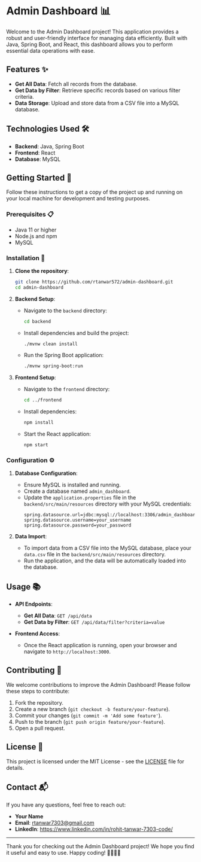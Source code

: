 # Admin Dashboard 📊

Welcome to the Admin Dashboard project! This application provides a robust and user-friendly interface for managing data efficiently. Built with Java, Spring Boot, and React, this dashboard allows you to perform essential data operations with ease.

## Features ✨

- **Get All Data**: Fetch all records from the database.
- **Get Data by Filter**: Retrieve specific records based on various filter criteria.
- **Data Storage**: Upload and store data from a CSV file into a MySQL database.

## Technologies Used 🛠️

- **Backend**: Java, Spring Boot
- **Frontend**: React
- **Database**: MySQL

## Getting Started 🚀

Follow these instructions to get a copy of the project up and running on your local machine for development and testing purposes.

### Prerequisites 📋

- Java 11 or higher
- Node.js and npm
- MySQL

### Installation 🔧

1. **Clone the repository**:
    ```bash
    git clone https://github.com/rtanwar572/admin-dashboard.git
    cd admin-dashboard
    ```

2. **Backend Setup**:
    - Navigate to the `backend` directory:
      ```bash
      cd backend
      ```
    - Install dependencies and build the project:
      ```bash
      ./mvnw clean install
      ```
    - Run the Spring Boot application:
      ```bash
      ./mvnw spring-boot:run
      ```

3. **Frontend Setup**:
    - Navigate to the `frontend` directory:
      ```bash
      cd ../frontend
      ```
    - Install dependencies:
      ```bash
      npm install
      ```
    - Start the React application:
      ```bash
      npm start
      ```

### Configuration ⚙️

1. **Database Configuration**:
    - Ensure MySQL is installed and running.
    - Create a database named `admin_dashboard`.
    - Update the `application.properties` file in the `backend/src/main/resources` directory with your MySQL credentials:
      ```properties
      spring.datasource.url=jdbc:mysql://localhost:3306/admin_dashboard
      spring.datasource.username=your_username
      spring.datasource.password=your_password
      ```

2. **Data Import**:
    - To import data from a CSV file into the MySQL database, place your `data.csv` file in the `backend/src/main/resources` directory.
    - Run the application, and the data will be automatically loaded into the database.

## Usage 📚

- **API Endpoints**:
  - **Get All Data**: `GET /api/data`
  - **Get Data by Filter**: `GET /api/data/filter?criteria=value`

- **Frontend Access**:
  - Once the React application is running, open your browser and navigate to `http://localhost:3000`.

## Contributing 🤝

We welcome contributions to improve the Admin Dashboard! Please follow these steps to contribute:

1. Fork the repository.
2. Create a new branch (`git checkout -b feature/your-feature`).
3. Commit your changes (`git commit -m 'Add some feature'`).
4. Push to the branch (`git push origin feature/your-feature`).
5. Open a pull request.

## License 📄

This project is licensed under the MIT License - see the [LICENSE](LICENSE) file for details.

## Contact 📬

If you have any questions, feel free to reach out:

- **Your Name**
- **Email**: rtanwar7303@gmail.com
- **LinkedIn**: https://www.linkedin.com/in/rohit-tanwar-7303-code/

---

Thank you for checking out the Admin Dashboard project! We hope you find it useful and easy to use. Happy coding! 👩‍💻👨‍💻
